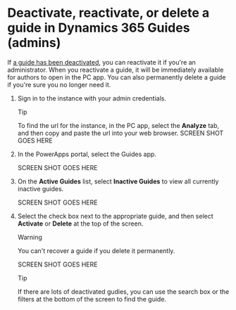 
# Deactivate, reactivate, or delete a guide in Dynamics 365 Guides (admins)

If [a guide has been deactivated](pc-app-deactivate-guide.md), you can reactivate it if you're an administrator. When you reactivate a guide, 
it will be immediately available for authors to open in the PC app. You can also permanently delete a guide if you're sure you no longer 
need it.

1. Sign in to the instance with your admin credentials.

    >[!TIP] 
    >To find the url for the instance, in the PC app, select the **Analyze** tab, and then copy and paste the url into your web browser.
     SCREEN SHOT GOES HERE

2. In the PowerApps portal, select the Guides app. 

    SCREEN SHOT GOES HERE

3. On the **Active Guides** list, select **Inactive Guides** to view all currently inactive guides.

   SCREEN SHOT GOES HERE
 
4. Select the check box next to the appropriate guide, and then select **Activate** or **Delete** at the top of the screen.

    >[!WARNING]
    >You can't recover a guide if you delete it permanently.

    SCREEN SHOT GOES HERE

    >[!TIP]
    >If there are lots of deactivated gudies, you can use the search box or the filters at the bottom of the screen to find the guide.
    
 


 
 
